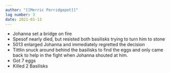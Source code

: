```yaml
---
author: "[[Merric Porridgepot]]"
log number: 3
date: 2021-01-13
---
```

- Johanna set a bridge on fire
- Spesof nearly died, but resisted both basilisks trying to turn him to stone
- 5013 enlarged Johanna and immediately regretted the decision
- Tittlin snuck around behind the basilisks to find the eggs and only came back to help in the fight when Johanna shouted at him.
- Got 7 eggs
- Killed 2 Basilisks